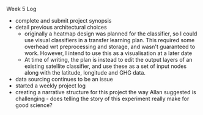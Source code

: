 Week 5 Log
- complete and submit project synopsis
- detail previous architectural choices 
  - originally a heatmap design was planned for the classifier, so I could use visual classifiers in a transfer learning plan. This required some overhead wrt preprocessing and storage, and wasn't guaranteed to work. However, I intend to use this as a visualisation at a later date
  - At time of writing, the plan is instead to edit the output layers of an existing satellite classifier, and use these as a set of input nodes along with the latitude, longitude and GHG data. 
- data sourcing continues to be an issue
- started a weekly project log
- creating a narrative structure for this project the way Allan suggested is challenging - does telling the story of this experiment really make for good science?
